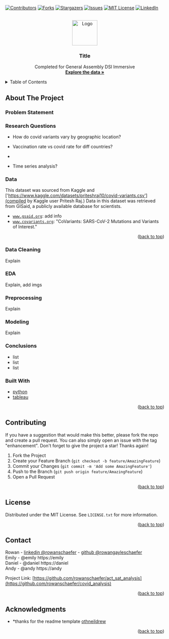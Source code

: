 <div id="top"></div>


<!-- PROJECT SHIELDS -->

[![Contributors][contributors-shield]][contributors-url]
[![Forks][forks-shield]][forks-url]
[![Stargazers][stars-shield]][stars-url]
[![Issues][issues-shield]][issues-url]
[![MIT License][license-shield]][license-url]
[![LinkedIn][linkedin-shield]][linkedin-url]


<!-- PROJECT LOGO -->
<br />
<div align="center">
  <a href="https://github.com/rowanschaefer">
    <img src="images/logo.png" alt="Logo" width="80" height="80">
  </a>

<h3 align="center"> Title </h3>

  <p align="center">
    Completed for General Assembly DSI Immersive
    <br />
    <a href="https://github.com/rowanschaefer/act_sat_analysis"><strong>Explore the data »</strong></a>
    <br />
  </p>
</div>



<!-- TABLE OF CONTENTS -->
<details>
 /* note, I'll go through and update formatting for this later! Right now the navigation won't work as it includes sections that have been deleted */
  
  <summary>Table of Contents</summary>
  <ol>
    <li>
      <a href="#about-the-project">About The Project</a>
      <ul>
        <li><a href="#built-with">Built With</a></li>
      </ul>
    </li>
    <li>
      <a href="#getting-started">Getting Started</a>
      <ul>
        <li><a href="#prerequisites">Prerequisites</a></li>
        <li><a href="#installation">Installation</a></li>
      </ul>
    </li>
    <li><a href="#datasets">Datasets</a></li>
    <li><a href="#data-dictionary">Data Dictionary</a></li>
    <li><a href="#contributing">Contributing</a></li>
    <li><a href="#license">License</a></li>
    <li><a href="#contact">Contact</a></li>
    <li><a href="#acknowledgments">Acknowledgments</a></li>
  </ol>
</details>



<!-- ABOUT THE PROJECT -->
## About The Project

### Problem Statement

### Research Questions

* How do covid variants vary by geographic location?
* Vaccination rate vs covid rate for diff countries?
* 

* Time series analysis?



<!-- DATASETS -->
### Data
This dataset was sourced from Kaggle and ['https://www.kaggle.com/datasets/priteshraj10/covid-variants.csv'](compiled by Kaggle user Pritesh Raj.) Data in this dataset was retrieved from GISaid, a publicly available database for scientists.

* [`www.gsaid.org`](gsaid.org): add info
* [`www.covariants.org`](CoVariants.org): "CoVariants: SARS-CoV-2 Mutations and Variants of Interest."


<p align="right">(<a href="#top">back to top</a>)</p>


### Data Cleaning
Explain

### EDA
Explain, add imgs

### Preprocessing
Explain

### Modeling
Explain

### Conclusions
* list
* list
* list



### Built With

* [python](https://www.python.org)
* [tableau](https://www.tableau.com)

<p align="right">(<a href="#top">back to top</a>)</p>



<!-- CONTRIBUTING -->
## Contributing

If you have a suggestion that would make this better, please fork the repo and create a pull request. You can also simply open an issue with the tag "enhancement".
Don't forget to give the project a star! Thanks again!

1. Fork the Project
2. Create your Feature Branch (`git checkout -b feature/AmazingFeature`)
3. Commit your Changes (`git commit -m 'Add some AmazingFeature'`)
4. Push to the Branch (`git push origin feature/AmazingFeature`)
5. Open a Pull Request

<p align="right">(<a href="#top">back to top</a>)</p>



<!-- LICENSE -->
## License

Distributed under the MIT License. See `LICENSE.txt` for more information.

<p align="right">(<a href="#top">back to top</a>)</p>



<!-- CONTACT -->
## Contact

Rowan - [linkedin @rowanschaefer](https://linkedin.com/in/rowanschaefer) - [github @rowangayleschaefer](https://github.com/rowangayleschaefer)<br />
Emily - @emily https://emily<br />
Daniel - @daniel https://daniel<br />
Andy - @andy https://andy<br />

Project Link: [https://github.com/rowanschaefer/act_sat_analysis](https://github.com/rowanschaefer/covid_analysis)

<p align="right">(<a href="#top">back to top</a>)</p>



<!-- ACKNOWLEDGMENTS -->
## Acknowledgments

* *thanks for the readme template [othneildrew](https://github.com/rowanschaefer/Best-README-Template)

<p align="right">(<a href="#top">back to top</a>)</p>


<!-- MARKDOWN LINKS & IMAGES -->
<!-- https://www.markdownguide.org/basic-syntax/#reference-style-links -->
[contributors-shield]: https://img.shields.io/github/contributors/github_username/repo_name.svg?style=for-the-badge
[contributors-url]: https://github.com/github_username/repo_name/graphs/contributors
[forks-shield]: https://img.shields.io/github/forks/github_username/repo_name.svg?style=for-the-badge
[forks-url]: https://github.com/github_username/repo_name/network/members
[stars-shield]: https://img.shields.io/github/stars/github_username/repo_name.svg?style=for-the-badge
[stars-url]: https://github.com/github_username/repo_name/stargazers
[issues-shield]: https://img.shields.io/github/issues/github_username/repo_name.svg?style=for-the-badge
[issues-url]: https://github.com/github_username/repo_name/issues
[license-shield]: https://img.shields.io/github/license/github_username/repo_name.svg?style=for-the-badge
[license-url]: https://github.com/github_username/repo_name/blob/master/LICENSE.txt
[linkedin-shield]: https://img.shields.io/badge/-LinkedIn-black.svg?style=for-the-badge&logo=linkedin&colorB=555
[linkedin-url]: https://linkedin.com/in/linkedin_username
[product-screenshot]: images/screenshot.png

